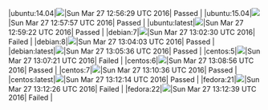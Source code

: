 |ubuntu:14.04|![](https://cdn.rawgit.com/Neilpang/letest/master/status/ubuntu-14.04.svg?1459083389)|Sun Mar 27 12:56:29 UTC 2016| Passed |
|ubuntu:15.04|![](https://cdn.rawgit.com/Neilpang/letest/master/status/ubuntu-15.04.svg?1459083477)|Sun Mar 27 12:57:57 UTC 2016| Passed |
|ubuntu:latest|![](https://cdn.rawgit.com/Neilpang/letest/master/status/ubuntu-latest.svg?1459083562)|Sun Mar 27 12:59:22 UTC 2016| Passed |
|debian:7|![](https://cdn.rawgit.com/Neilpang/letest/master/status/debian-7.svg?1459083750)|Sun Mar 27 13:02:30 UTC 2016| Failed |
|debian:8|![](https://cdn.rawgit.com/Neilpang/letest/master/status/debian-8.svg?1459083843)|Sun Mar 27 13:04:03 UTC 2016| Passed |
|debian:latest|![](https://cdn.rawgit.com/Neilpang/letest/master/status/debian-latest.svg?1459083936)|Sun Mar 27 13:05:36 UTC 2016| Passed |
|centos:5|![](https://cdn.rawgit.com/Neilpang/letest/master/status/centos-5.svg?1459084041)|Sun Mar 27 13:07:21 UTC 2016| Failed |
|centos:6|![](https://cdn.rawgit.com/Neilpang/letest/master/status/centos-6.svg?1459084136)|Sun Mar 27 13:08:56 UTC 2016| Passed |
|centos:7|![](https://cdn.rawgit.com/Neilpang/letest/master/status/centos-7.svg?1459084236)|Sun Mar 27 13:10:36 UTC 2016| Passed |
|centos:latest|![](https://cdn.rawgit.com/Neilpang/letest/master/status/centos-latest.svg?1459084334)|Sun Mar 27 13:12:14 UTC 2016| Passed |
|fedora:21|![](https://cdn.rawgit.com/Neilpang/letest/master/status/fedora-21.svg?1459084346)|Sun Mar 27 13:12:26 UTC 2016| Failed |
|fedora:22|![](https://cdn.rawgit.com/Neilpang/letest/master/status/fedora-22.svg?1459084359)|Sun Mar 27 13:12:39 UTC 2016| Failed |
